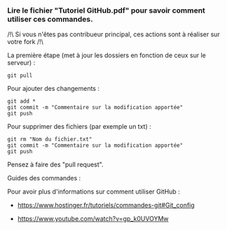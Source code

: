### Lire le fichier "Tutoriel GitHub.pdf" pour savoir comment utiliser ces commandes.

/!\ Si vous n'êtes pas contribueur principal, ces actions sont à réaliser sur votre fork /!\

La première étape (met à jour les dossiers en fonction de ceux sur le serveur) :

```
git pull
```

Pour ajouter des changements : 

```
git add * 
git commit -m "Commentaire sur la modification apportée"
git push
```

Pour supprimer des fichiers (par exemple un txt) :

```
git rm "Nom du fichier.txt"
git commit -m "Commentaire sur la modification apportée"
git push
```
Pensez à faire des "pull request".

Guides des commandes :

Pour avoir plus d'informations sur comment utiliser GitHub :	

- https://www.hostinger.fr/tutoriels/commandes-git#Git_config

- https://www.youtube.com/watch?v=gp_k0UVOYMw






